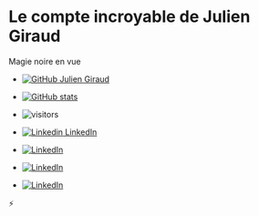 # Le compte incroyable de Julien Giraud

Magie noire en vue

- [![GitHub Julien Giraud](https://img.shields.io/github/followers/juliengiraud?label=GitHub&style=social)](https://github.com/juliengiraud)

- [![GitHub stats](https://github-readme-stats.vercel.app/api?username=juliengiraud&show_icons=true&hide_border=true&title_color=24292e&icon_color=30a14e)](https://github.com/anuraghazra/github-readme-stats)

- ![visitors](https://visitor-badge.glitch.me/badge?page_id=juliengiraud)

- [![Linkedin](https://i.stack.imgur.com/gVE0j.png) LinkedIn](https://www.linkedin.com/in/julien-giraud/)

- [![LinkedIn](https://img.shields.io/badge/-Julien%20Giraud-blue?style=for-the-badge&logo=Linkedin&link=https://www.linkedin.com/in/julien-giraud/)](https://www.linkedin.com/in/julien-giraud)

- [![LinkedIn](https://img.shields.io/badge/-Julien%20Giraud-blue?style=flat-square&logo=Linkedin&logoWidth=20&link=https://www.linkedin.com/in/julien-giraud/)](https://www.linkedin.com/in/julien-giraud)

- [![LinkedIn](https://img.shields.io/badge/-Julien%20Giraud-blue?style=social&logo=Linkedin&link=https://www.linkedin.com/in/julien-giraud)](https://www.linkedin.com/in/julien-giraud)

⚡
